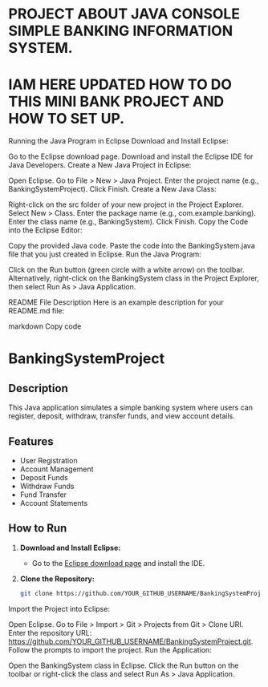 # PROJECT ABOUT JAVA CONSOLE SIMPLE BANKING INFORMATION SYSTEM.
# IAM HERE UPDATED HOW TO DO THIS MINI BANK PROJECT AND HOW TO SET UP.
Running the Java Program in Eclipse
Download and Install Eclipse:

Go to the Eclipse download page.
Download and install the Eclipse IDE for Java Developers.
Create a New Java Project in Eclipse:

Open Eclipse.
Go to File > New > Java Project.
Enter the project name (e.g., BankingSystemProject).
Click Finish.
Create a New Java Class:

Right-click on the src folder of your new project in the Project Explorer.
Select New > Class.
Enter the package name (e.g., com.example.banking).
Enter the class name (e.g., BankingSystem).
Click Finish.
Copy the Code into the Eclipse Editor:

Copy the provided Java code.
Paste the code into the BankingSystem.java file that you just created in Eclipse.
Run the Java Program:

Click on the Run button (green circle with a white arrow) on the toolbar.
Alternatively, right-click on the BankingSystem class in the Project Explorer, then select Run As > Java Application.

README File Description
Here is an example description for your README.md file:

markdown
Copy code
# BankingSystemProject

## Description
This Java application simulates a simple banking system where users can register, deposit, withdraw, transfer funds, and view account details.

## Features
- User Registration
- Account Management
- Deposit Funds
- Withdraw Funds
- Fund Transfer
- Account Statements

## How to Run
1. **Download and Install Eclipse:**
   - Go to the [Eclipse download page](https://www.eclipse.org/downloads/) and install the IDE.

2. **Clone the Repository:**
   ```sh
   git clone https://github.com/YOUR_GITHUB_USERNAME/BankingSystemProject.git
Import the Project into Eclipse:

Open Eclipse.
Go to File > Import > Git > Projects from Git > Clone URI.
Enter the repository URL: https://github.com/YOUR_GITHUB_USERNAME/BankingSystemProject.git.
Follow the prompts to import the project.
Run the Application:

Open the BankingSystem class in Eclipse.
Click the Run button on the toolbar or right-click the class and select Run As > Java Application.
